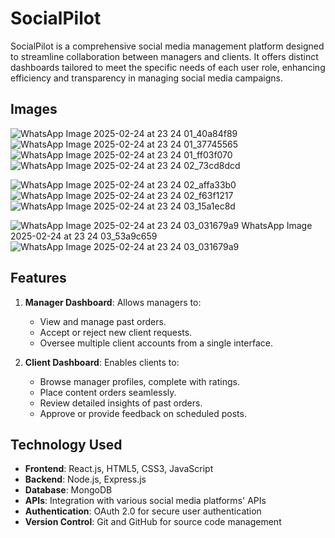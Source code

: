 # SocialPilot

SocialPilot is a comprehensive social media management platform designed to streamline collaboration between managers and clients. It offers distinct dashboards tailored to meet the specific needs of each user role, enhancing efficiency and transparency in managing social media campaigns.

## Images
![WhatsApp Image 2025-02-24 at 23 24 01_40a84f89](https://github.com/user-attachments/assets/301e6c95-1145-4076-9d16-946fde1ac992)
![WhatsApp Image 2025-02-24 at 23 24 01_37745565](https://github.com/user-attachments/assets/6fc73b04-f38a-433c-9e82-c021a1cf31c3)
![WhatsApp Image 2025-02-24 at 23 24 01_ff03f070](https://github.com/user-attachments/assets/1cc3d7c1-75a2-4761-b787-1c45035e0122)
![WhatsApp Image 2025-02-24 at 23 24 02_73cd8dcd](https://github.com/user-attachments/assets/4791bd54-d037-4d79-a53e-d7576408cbfa)

![WhatsApp Image 2025-02-24 at 23 24 02_affa33b0](https://github.com/user-attachments/assets/067abeb4-b78e-4447-b9c5-91782405cc94)
![WhatsApp Image 2025-02-24 at 23 24 02_f63f1217](https://github.com/user-attachments/assets/e6f365c7-b413-4c33-a33a-54b86395af04)
![WhatsApp Image 2025-02-24 at 23 24 03_15a1ec8d](https://github.com/user-attachments/assets/d4814a82-0c3a-4ec1-86de-bab1a2bee6a9)

![![WhatsApp Image 2025-02-24 at 23 24 03_031679a9](https://github.com/user-attachments/assets/cb388ebd-8856-4214-a138-c47e48fcd647)
WhatsApp Image 2025-02-24 at 23 24 03_53a9c659](https://github.com/user-attachments/assets/0393a1d9-30b4-4b1d-a9c1-403e3c4b0788)
![WhatsApp Image 2025-02-24 at 23 24 03_031679a9](https://github.com/user-attachments/assets/e8cf3b80-7d19-411c-9280-98dfe9fe0d65)

## Features

1. **Manager Dashboard**: Allows managers to:
   - View and manage past orders.
   - Accept or reject new client requests.
   - Oversee multiple client accounts from a single interface.

2. **Client Dashboard**: Enables clients to:
   - Browse manager profiles, complete with ratings.
   - Place content orders seamlessly.
   - Review detailed insights of past orders.
   - Approve or provide feedback on scheduled posts.

## Technology Used

- **Frontend**: React.js, HTML5, CSS3, JavaScript
- **Backend**: Node.js, Express.js
- **Database**: MongoDB
- **APIs**: Integration with various social media platforms' APIs
- **Authentication**: OAuth 2.0 for secure user authentication
- **Version Control**: Git and GitHub for source code management
